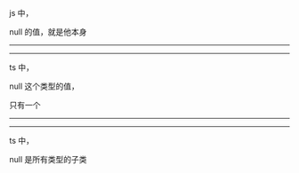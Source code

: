js 中，




null 的值，就是他本身

<hr>

<hr>


ts 中，



null 这个类型的值，



只有一个


<hr>

<hr>

ts 中，



null 是所有类型的子类


